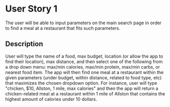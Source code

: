 # User Story 1
The user will be able to input parameters on the main search page in order to find a meal at a restaurant that fits such parameters.

## Description
User will type the name of a food, max budget, location (or allow the app to find their location), max distance, and then select one of the following from a drop down menu: max/min calories, max/min protein, max/min carbs, or nearest food item. The app will then find one meal at a restaurant within the given parameters (under budget, within distance, related to food type, etc) that maximizes the chosen dropdown option. For instance, user will type "chicken, $10, Allston, 1 mile, max calories" and then the app will return a chicken-related meal at a restaurant within 1 mile of Allston that contains the highest amount of calories under 10 dollars.
